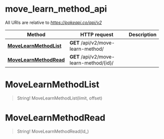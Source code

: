 # move_learn_method_api

All URIs are relative to *https://pokeapi.co/api/v2*

Method | HTTP request | Description
------------- | ------------- | -------------
[**MoveLearnMethodList**](move_learn_method_api.md#MoveLearnMethodList) | **GET** /api/v2/move-learn-method/ | 
[**MoveLearnMethodRead**](move_learn_method_api.md#MoveLearnMethodRead) | **GET** /api/v2/move-learn-method/{id}/ | 


<a name="MoveLearnMethodList"></a>
# **MoveLearnMethodList**
> String! MoveLearnMethodList(limit, offset)


<a name="MoveLearnMethodRead"></a>
# **MoveLearnMethodRead**
> String! MoveLearnMethodRead(Id_)


